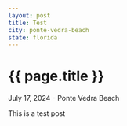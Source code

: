 ```yaml
---
layout: post
title: Test
city: ponte-vedra-beach
state: florida
---
```


{{ page.title }}
================

<p class="meta">July 17, 2024 - Ponte Vedra Beach</p>

This is a test post
